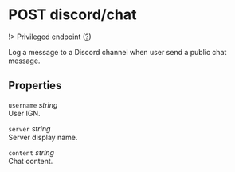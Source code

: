 # <span class="badge badge-light">POST</span> <span class="badge badge-light">discord/chat</span>

!> Privileged endpoint ([?](privileged.md))

Log a message to a Discord channel when user send a public chat message.

## Properties

`username` *string*  
User IGN.

`server` *string*  
Server display name.

`content` *string*  
Chat content.



